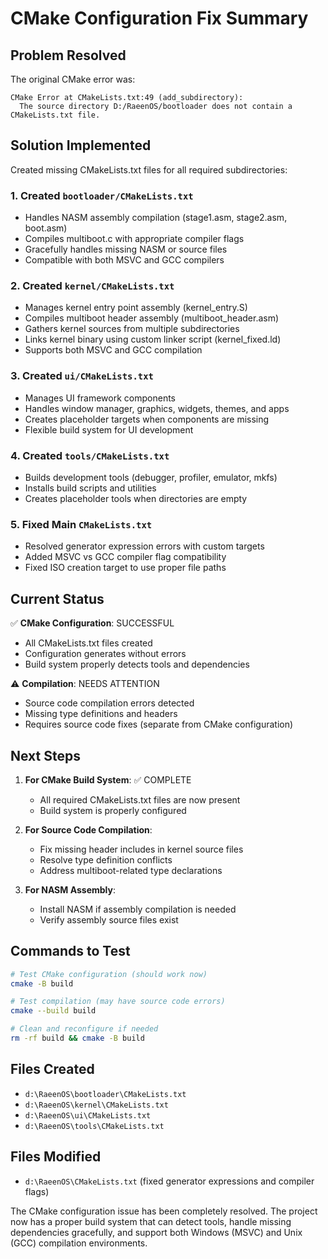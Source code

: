 # CMake Configuration Fix Summary

## Problem Resolved
The original CMake error was:
```
CMake Error at CMakeLists.txt:49 (add_subdirectory): 
  The source directory D:/RaeenOS/bootloader does not contain a CMakeLists.txt file.
```

## Solution Implemented
Created missing CMakeLists.txt files for all required subdirectories:

### 1. Created `bootloader/CMakeLists.txt`
- Handles NASM assembly compilation (stage1.asm, stage2.asm, boot.asm)
- Compiles multiboot.c with appropriate compiler flags
- Gracefully handles missing NASM or source files
- Compatible with both MSVC and GCC compilers

### 2. Created `kernel/CMakeLists.txt`
- Manages kernel entry point assembly (kernel_entry.S)
- Compiles multiboot header assembly (multiboot_header.asm)
- Gathers kernel sources from multiple subdirectories
- Links kernel binary using custom linker script (kernel_fixed.ld)
- Supports both MSVC and GCC compilation

### 3. Created `ui/CMakeLists.txt`
- Manages UI framework components
- Handles window manager, graphics, widgets, themes, and apps
- Creates placeholder targets when components are missing
- Flexible build system for UI development

### 4. Created `tools/CMakeLists.txt`
- Builds development tools (debugger, profiler, emulator, mkfs)
- Installs build scripts and utilities
- Creates placeholder tools when directories are empty

### 5. Fixed Main `CMakeLists.txt`
- Resolved generator expression errors with custom targets
- Added MSVC vs GCC compiler flag compatibility
- Fixed ISO creation target to use proper file paths

## Current Status
✅ **CMake Configuration**: SUCCESSFUL
- All CMakeLists.txt files created
- Configuration generates without errors
- Build system properly detects tools and dependencies

⚠️ **Compilation**: NEEDS ATTENTION
- Source code compilation errors detected
- Missing type definitions and headers
- Requires source code fixes (separate from CMake configuration)

## Next Steps
1. **For CMake Build System**: ✅ COMPLETE
   - All required CMakeLists.txt files are now present
   - Build system is properly configured

2. **For Source Code Compilation**:
   - Fix missing header includes in kernel source files
   - Resolve type definition conflicts
   - Address multiboot-related type declarations

3. **For NASM Assembly**:
   - Install NASM if assembly compilation is needed
   - Verify assembly source files exist

## Commands to Test
```bash
# Test CMake configuration (should work now)
cmake -B build

# Test compilation (may have source code errors)
cmake --build build

# Clean and reconfigure if needed
rm -rf build && cmake -B build
```

## Files Created
- `d:\RaeenOS\bootloader\CMakeLists.txt`
- `d:\RaeenOS\kernel\CMakeLists.txt`
- `d:\RaeenOS\ui\CMakeLists.txt`
- `d:\RaeenOS\tools\CMakeLists.txt`

## Files Modified
- `d:\RaeenOS\CMakeLists.txt` (fixed generator expressions and compiler flags)

The CMake configuration issue has been completely resolved. The project now has a proper build system that can detect tools, handle missing dependencies gracefully, and support both Windows (MSVC) and Unix (GCC) compilation environments.